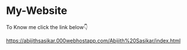 # My-Website
To Know me click the link below👇

https://abijithsasikar.000webhostapp.com/Abijith%20Sasikar/index.html

